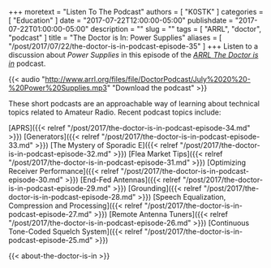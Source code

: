 +++
moretext = "Listen To The Podcast"
authors = [ "K0STK" ]
categories = [ "Education" ]
date = "2017-07-22T12:00:00-05:00"
publishdate = "2017-07-22T01:00:00-05:00"
description = ""
slug = ""
tags = [ "ARRL", "doctor", "podcast" ]
title = "The Doctor is In: Power Supplies"
aliases = [ "/post/2017/07/22/the-doctor-is-in-podcast-episode-35" ]
+++
Listen to a discussion about
*Power Supplies*
in this episode of the
[*ARRL The Doctor is in*](http://www.arrl.org/doctor/) podcast.

<!--more-->

{{< audio "http://www.arrl.org/files/file/DoctorPodcast/July%2020%20-%20Power%20Supplies.mp3" "Download the podcast" >}}

These short podcasts are an approachable way of learning about technical
topics related to Amateur Radio. Recent podcast topics include:

[APRS]({{< relref "/post/2017/the-doctor-is-in-podcast-episode-34.md" >}})
[Generators]({{< relref "/post/2017/the-doctor-is-in-podcast-episode-33.md" >}})
[The Mystery of Sporadic E]({{< relref "/post/2017/the-doctor-is-in-podcast-episode-32.md" >}})
[Flea Market Tips]({{< relref "/post/2017/the-doctor-is-in-podcast-episode-31.md" >}})
[Optimizing Receiver Performance]({{< relref "/post/2017/the-doctor-is-in-podcast-episode-30.md" >}})
[End-Fed Antennas]({{< relref "/post/2017/the-doctor-is-in-podcast-episode-29.md" >}})
[Grounding]({{< relref "/post/2017/the-doctor-is-in-podcast-episode-28.md" >}})
[Speech Equalization, Compression and Processing]({{< relref "/post/2017/the-doctor-is-in-podcast-episode-27.md" >}})
[Remote Antenna Tuners]({{< relref "/post/2017/the-doctor-is-in-podcast-episode-26.md" >}})
[Continuous Tone-Coded Squelch System]({{< relref "/post/2017/the-doctor-is-in-podcast-episode-25.md" >}})

{{< about-the-doctor-is-in >}}
